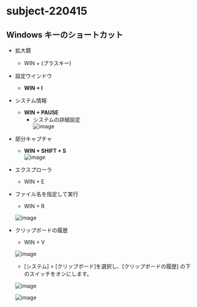 # subject-220415

## Windows キーのショートカット
- 拡大鏡
  - WIN + (プラスキー) 
- 設定ウインドウ
  - **WIN + I**
- システム情報
  - **WIN + PAUSE**
    - システムの詳細設定\
    ![image](https://user-images.githubusercontent.com/1501327/163501422-48554e1a-2afe-479f-9a0d-4100ba869366.png)
- 部分キャプチャ
  - **WIN + SHIFT + S**\
  ![image](https://user-images.githubusercontent.com/1501327/163702949-88db9a82-60aa-4b55-bfbf-8e09731efb5b.png)
- エクスプローラ
  - WIN + E
- ファイル名を指定して実行
  - WIN + R
 
  ![image](https://github.com/winofsql/subject-220415/assets/1501327/66cb788b-ec16-41e3-b240-3e045bce90b6)

  
- クリップボードの履歴
  - WIN + V
 
  ![image](https://github.com/winofsql/subject-220415/assets/1501327/c7a6be23-d58d-406a-8c52-eba1d38ba179)
  
  - [システム] > [クリップボード]を選択し、[クリップボードの履歴] の下のスイッチをオンにします。
 
  ![image](https://github.com/winofsql/subject-220415/assets/1501327/2a215808-f24e-43c5-a156-8e19f380926e)

  ![image](https://github.com/winofsql/subject-220415/assets/1501327/1ebad471-1db2-4eff-9b87-43bc5fa13422)


